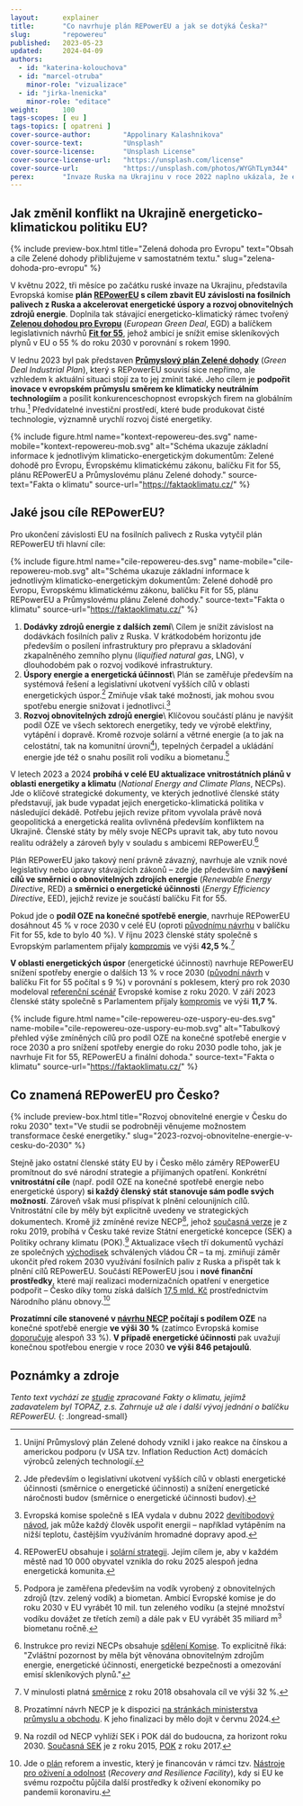 ```yaml
---
layout:      explainer
title:       "Co navrhuje plán REPowerEU a jak se dotýká Česka?"
slug:        "repowereu"
published:   2023-05-23
updated:     2024-04-09
authors:
  - id: "katerina-kolouchova"
  - id: "marcel-otruba"
    minor-role: "vizualizace"
  - id: "jirka-lnenicka"
    minor-role: "editace"
weight:      100
tags-scopes: [ eu ]
tags-topics: [ opatreni ]
cover-source-author:        "Appolinary Kalashnikova"
cover-source-text:          "Unsplash"
cover-source-license:       "Unsplash License"
cover-source-license-url:   "https://unsplash.com/license"
cover-source-url:           "https://unsplash.com/photos/WYGhTLym344"
perex:       "Invaze Ruska na Ukrajinu v roce 2022 naplno ukázala, že energetická i klimatická krize mají společného jmenovatele: fosilní paliva. Zároveň je zřejmé, že na cestě ke klimatické neutralitě nemůže Evropa dále v tak velké míře spoléhat na fosilní plyn coby přechodné řešení. Současnou krizi je však možné vnímat i jako příležitost k přechodu na čisté zdroje energie, k investicím do energetické účinnosti a úspor a také k zajištění větší evropské a národní energetické soběstačnosti a bezpečnosti. Tyto změny současně povedou ke snížení emisí skleníkových plynů a naplnění závazků Pařížské dohody."
---
```


## Jak změnil konflikt na Ukrajině energeticko-klimatickou politiku EU?

{% include preview-box.html
    title="Zelená dohoda pro Evropu"
    text="Obsah a cíle Zelené dohody přibližujeme v samostatném textu."
    slug="zelena-dohoda-pro-evropu"
%}

V květnu 2022, tři měsíce po začátku ruské invaze na Ukrajinu, představila Evropská komise **plán [REPowerEU](https://eur-lex.europa.eu/legal-content/CS/TXT/HTML/?uri=CELEX:52022DC0230) s cílem zbavit EU závislosti na fosilních palivech z Ruska a akcelerovat energetické úspory a rozvoj obnovitelných zdrojů energie**. Doplnila tak stávající energeticko-klimatický rámec tvořený [**Zelenou dohodou pro Evropu**](https://eur-lex.europa.eu/legal-content/CS/TXT/?qid=1576150542719&uri=COM%3A2019%3A640%3AFIN) (*European Green Deal*, EGD) a balíčkem legislativních návrhů [**Fit for 55**](/infografiky/fit-for-55), jehož ambicí je snížit emise skleníkových plynů v EU o 55 % do roku 2030 v porovnání s rokem 1990.

V lednu 2023 byl pak představen [**Průmyslový plán Zelené dohody**](https://eur-lex.europa.eu/legal-content/CS/TXT/HTML/?uri=CELEX:52023DC0062&from=CS) (*Green Deal Industrial Plan*), který s  REPowerEU souvisí sice nepřímo, ale vzhledem k aktuální situaci stojí za to jej zmínit také. Jeho cílem je **podpořit inovace v evropském průmyslu směrem ke klimaticky neutrálním technologiím** a posílit konkurenceschopnost evropských firem na globálním trhu.[^gdip] Předvídatelné investiční prostředí, které bude produkovat čisté technologie, významně urychlí rozvoj čisté energetiky.

{% include figure.html
    name="kontext-repowereu-des.svg"
    name-mobile="kontext-repowereu-mob.svg"
    alt="Schéma ukazuje základní informace k jednotlivým klimaticko-energetickým dokumentům: Zelené dohodě pro Evropu, Evropskému klimatickému zákonu, balíčku Fit for 55, plánu REPowerEU a Průmyslovému plánu Zelené dohody."
    source-text="Fakta o klimatu"
    source-url="https://faktaoklimatu.cz/"
%}

## Jaké jsou cíle REPowerEU?

Pro ukončení závislosti EU na fosilních palivech z Ruska vytyčil plán REPowerEU tři hlavní cíle:

{% include figure.html
    name="cile-repowereu-des.svg"
    name-mobile="cile-repowereu-mob.svg"
    alt="Schéma ukazuje základní informace k jednotlivým klimaticko-energetickým dokumentům: Zelené dohodě pro Evropu, Evropskému klimatickému zákonu, balíčku Fit for 55, plánu REPowerEU a Průmyslovému plánu Zelené dohody."
    source-text="Fakta o klimatu"
    source-url="https://faktaoklimatu.cz/"
%}

1. **Dodávky zdrojů energie z dalších zemí**\\
    Cílem je snížit závislost na dodávkách fosilních paliv z Ruska. V krátkodobém horizontu jde především o posílení infrastruktury pro přepravu a skladování zkapalněného zemního plynu (*liquified natural gas*, LNG), v dlouhodobém pak o rozvoj vodíkové infrastruktury.
2. **Úspory energie a energetická účinnost**\\
    Plán se zaměřuje především na systémová řešení a legislativní ukotvení vyšších cílů v oblasti energetických úspor.[^opatreni-systemova] Zmiňuje však také možnosti, jak mohou svou spotřebu energie snižovat i jednotlivci.[^opatreni-individualni]
3. **Rozvoj obnovitelných zdrojů energie**\\
    Klíčovou součástí plánu je navýšit podíl OZE ve všech sektorech energetiky, tedy ve výrobě elektřiny, vytápění i dopravě. Kromě rozvoje solární a větrné energie (a to jak na celostátní, tak na komunitní úrovni[^solarni-strategie]), tepelných čerpadel a ukládání energie jde též o snahu posílit roli vodíku a biometanu.[^vodik]

V letech 2023 a 2024 **probíhá v celé EU aktualizace vnitrostátních plánů v oblasti energetiky a klimatu** (*National Energy and Climate Plans*, NECPs). Jde o klíčové strategické dokumenty, ve kterých jednotlivé členské státy představují, jak bude vypadat jejich energeticko-klimatická politika v následující dekádě. Potřebu jejich revize přitom vyvolala právě nová geopolitická a energetická realita ovlivněná především konfliktem na Ukrajině. Členské státy by měly svoje NECPs upravit tak, aby tuto novou realitu odrážely a zároveň byly v souladu s ambicemi REPowerEU.[^revize-necp]

Plán REPowerEU jako takový není právně závazný, navrhuje ale vznik nové legislativy nebo úpravy stávajících zákonů – zde jde především o **navýšení cílů ve směrnici o obnovitelných zdrojích energie** (*Renewable Energy Directive*, RED) a **směrnici o energetické účinnosti** (*Energy Efficiency Directive*, EED), jejichž revize je součástí balíčku Fit for 55.

Pokud jde o **podíl OZE na konečné spotřebě energie**, navrhuje REPowerEU dosáhnout 45 % v roce 2030 v celé EU (oproti [původnímu návrhu](https://eur-lex.europa.eu/legal-content/CS/TXT/?uri=CELEX%3A52021PC0557) v balíčku Fit for 55, kde to bylo 40 %). V říjnu 2023 členské státy společně s Evropským parlamentem přijaly [kompromis](https://eur-lex.europa.eu/legal-content/CS/TXT/HTML/?uri=OJ:L_202302413) ve výši **42,5 %**.[^red]

**V oblasti energetických úspor** (energetické účinnosti) navrhuje REPowerEU snížení spotřeby energie o dalších 13 % v roce 2030 ([původní návrh](https://eur-lex.europa.eu/legal-content/CS/TXT/?uri=CELEX%3A52021PC0558) v balíčku Fit for 55 počítal s 9 %) v porovnání s poklesem, který pro rok 2030 modeloval [referenční scénář](https://energy.ec.europa.eu/data-and-analysis/energy-modelling/eu-reference-scenario-2020_en) Evropské komise z roku 2020. V září 2023 členské státy společně s Parlamentem přijaly [kompromis](https://eur-lex.europa.eu/legal-content/CS/TXT/HTML/?uri=CELEX:32023L1791) ve výši **11,7 %**.

{% include figure.html
    name="cile-repowereu-oze-uspory-eu-des.svg"
    name-mobile="cile-repowereu-oze-uspory-eu-mob.svg"
    alt="Tabulkový přehled výše zmíněných cílů pro podíl OZE na konečné spotřebě energie v roce 2030 a pro snížení spotřeby energie do roku 2030 podle toho, jak je navrhuje Fit for 55, REPowerEU a finální dohoda."
    source-text="Fakta o klimatu"
    source-url="https://faktaoklimatu.cz/"
%}

## Co znamená REPowerEU pro Česko?

{% include preview-box.html
    title="Rozvoj obnovitelné energie v Česku do roku 2030"
    text="Ve studii se podrobněji věnujeme možnostem transformace české energetiky."
    slug="2023-rozvoj-obnovitelne-energie-v-cesku-do-2030"
%}

Stejně jako ostatní členské státy EU by i Česko mělo záměry REPowerEU promítnout do své národní strategie a přijímaných opatření. Konkrétní **vnitrostátní cíle** (např. podíl OZE na konečné spotřebě energie nebo energetické úspory) **si každý členský stát stanovuje sám podle svých možností**. Zároveň však musí přispívat k plnění celounijních cílů. Vnitrostátní cíle by měly být explicitně uvedeny ve strategických dokumentech. Kromě již zmíněné revize NECP[^necp-draft], jehož [současná verze](https://www.mpo.cz/cz/energetika/strategicke-a-koncepcni-dokumenty/vnitrostatni-plan-ceske-republiky-v-oblasti-energetiky-a-klimatu--252016/) je z roku 2019, probíhá v Česku také revize Státní energetické koncepce (SEK) a Politiky ochrany klimatu (POK).[^sek-pok] Aktualizace všech tří dokumentů vychází ze společných [východisek](https://www.mpo.cz/assets/cz/energetika/strategicke-a-koncepcni-dokumenty/2023/4/Vychodiska-aktualizace-Statni-energeticke-koncepce-CR-a-souvisejicich-strategickych-dokumentu.docx) schválených vládou ČR – ta mj. zmiňují záměr ukončit před rokem 2030 využívání fosilních paliv z Ruska a přispět tak k plnění cílů REPowerEU. Součástí REPowerEU jsou i **nové finanční prostředky**, které mají realizaci modernizačních opatření v energetice podpořit – Česko díky tomu získá dalších [17,5 mld. Kč](https://www.planobnovycr.cz/repowereu-2) prostřednictvím Národního plánu obnovy.[^npo]

**Prozatímní cíle stanovené v [návrhu NECP](https://www.mpo.cz/cz/energetika/strategicke-a-koncepcni-dokumenty/aktualizace-vnitrostatniho-planu-ceske-republiky-v-oblasti-energetiky-a-klimatu--277532/) počítají s podílem OZE** na konečné spotřebě energie **ve výši 30 %** (zatímco Evropská komise [doporučuje](https://commission.europa.eu/document/download/71bef10f-ad93-47c9-8e9a-6e57063533cc_en?filename=Recommendation_draft_updated_NECP_Czechia_2023_0.pdf) alespoň 33 %). **V případě energetické účinnosti** pak uvažují konečnou spotřebou energie v roce 2030 **ve výši 846 petajoulů**.

## Poznámky a zdroje

_Tento text vychází ze [studie](/studie/2023-rozvoj-obnovitelne-energie-v-cesku-do-2030) zpracované Fakty o klimatu, jejímž zadavatelem byl TOPAZ, z.s. Zahrnuje už ale i další vývoj jednání o balíčku REPowerEU._
{: .longread-small}

[^energeticka-krize]: Energetická krize začala už v roce 2021, a to v důsledku následujících faktorů: nečekaně rychlá obnova ekonomiky po pandemii; počasí (především sucho); údržba – a tedy dočasné odstavení – jaderných elektráren; a cílené omezování dodávek plynu ze strany Ruska. Více k tématu např. na [stránkách IEA](https://www.iea.org/topics/global-energy-crisis).
[^gdip]: Unijní Průmyslový plán Zelené dohody vznikl i jako reakce na čínskou a americkou podporu (v USA tzv. Inflation Reduction Act) domácích výrobců zelených technologií.
[^opatreni-systemova]: Jde především o legislativní ukotvení vyšších cílů v oblasti energetické účinnosti (směrnice o energetické účinnosti) a snížení energetické náročnosti budov (směrnice o energetické účinnosti budov).
[^opatreni-individualni]: Evropská komise společně s IEA vydala v dubnu 2022 [devítibodový návod](https://www.iea.org/reports/playing-my-part), jak může každý člověk uspořit energii – například vytápěním na nižší teplotu, častějším využíváním hromadné dopravy apod.
[^solarni-strategie]: REPowerEU obsahuje i [solární strategii](https://eur-lex.europa.eu/legal-content/CS/TXT/HTML/?uri=CELEX:52022DC0221&from=EN). Jejím cílem je, aby v každém městě nad 10 000 obyvatel vznikla do roku 2025 alespoň jedna energetická komunita.
[^vodik]: Podpora je zaměřena především na vodík vyrobený z obnovitelných zdrojů (tzv. zelený vodík) a biometan. Ambicí Evropské komise je do roku 2030 v EU vyrábět 10 mil. tun zeleného vodíku (a stejné množství vodíku dovážet ze třetích zemí) a dále pak v EU vyrábět 35 miliard m<sup>3</sup> biometanu ročně.
[^revize-necp]: Instrukce pro revizi NECPs obsahuje [sdělení Komise](https://energy.ec.europa.eu/document/download/844d6896-2fe8-4e2b-b052-bf7169d9be3a_cs). To explicitně říká: "Zvláštní pozornost by měla být věnována obnovitelným zdrojům energie, energetické účinnosti, energetické bezpečnosti a omezování emisí skleníkových plynů."
[^sek-pok]: Na rozdíl od NECP vyhlíží SEK i POK dál do budoucna, za horizont roku 2030. [Současná SEK](https://www.mpo.cz/dokument158059.html) je z roku 2015, [POK](https://www.mzp.cz/cz/politika_ochrany_klimatu_2017) z roku 2017.
[^necp-draft]: Prozatímní návrh NECP je k dispozici [na stránkách ministerstva průmyslu a obchodu](https://www.mpo.cz/cz/energetika/strategicke-a-koncepcni-dokumenty/aktualizace-vnitrostatniho-planu-ceske-republiky-v-oblasti-energetiky-a-klimatu--277532/). K jeho finalizaci by mělo dojít v červnu 2024.
[^npo]: Jde o [plán](https://www.planobnovycr.cz/) reforem a investic, který je financován v rámci tzv. [Nástroje pro oživení a odolnost](https://commission.europa.eu/business-economy-euro/economic-recovery/recovery-and-resilience-facility_cs) (*Recovery and Resilience Facility*), kdy si EU ke svému rozpočtu půjčila další prostředky k oživení ekonomiky po pandemii koronaviru.
[^red]: V minulosti platná [směrnice](https://eur-lex.europa.eu/legal-content/cs/TXT/?uri=CELEX:32018L2001) z roku 2018 obsahovala cíl ve výši 32 %.